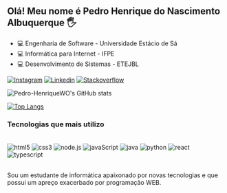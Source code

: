 ## Olá! Meu nome é Pedro Henrique do Nascimento Albuquerque 🖐️



- 💻  Engenharia de Software - Universidade Estácio de Sá  
- 💻  Informática para Internet - IFPE
- 💻  Desenvolvimento de Sistemas - ETEJBL


[![Instagram](https://img.shields.io/badge/Instagram-E4405F?style=for-the-badge&logo=instagram&logoColor=white)](https://www.instagram.com/pedrxr/)
[![Linkedin](https://img.shields.io/badge/LinkedIn-0077B5?style=for-the-badge&logo=linkedin&logoColor=white)](https://www.linkedin.com/in/pedro-henrique-do-nascimento-albuquerque/)
[![Stackoverflow](https://img.shields.io/badge/StackOverflow-0077B5?style=for-the-badge&logo=linkedin&logoColor=white)](https://www.linkedin.com/in/pedro-henrique-do-nascimento-albuquerque/)

![Pedro-HenriqueWO's GitHub stats](https://github-readme-stats.vercel.app/api?username=Pedro-HenriqueWO&show_icons=true&theme=onedark)

[![Top Langs](https://github-readme-stats.vercel.app/api/top-langs/?username=Pedro-HenriqueWO&langs_count=8&theme=onedark)](https://github.com/Pedro-HenriqueWO/github-readme-stats)

### Tecnologias que mais utilizo 

<div style="display:inline_block"><br/>
<img align="center" alt ="html5" src="https://img.shields.io/badge/HTML5-E34F26?style=for-the-badge&logo=html5&logoColor=white">
<img align="center" alt ="css3" src="https://img.shields.io/badge/CSS3-1572B6?style=for-the-badge&logo=css3&logoColor=white">
<img align="center" alt ="node.js" src="https://img.shields.io/badge/Node.js-43853D?style=for-the-badge&logo=node.js&logoColor=white">
<img align="center" alt ="javaScript" src="https://img.shields.io/badge/JavaScript-F7DF1E?style=for-the-badge&logo=javascript&logoColor=black">
<img align="center" alt ="java" src="https://img.shields.io/badge/Java-ED8B00?style=for-the-badge&logo=java&logoColor=white">
<img align="center" alt ="python" src="https://img.shields.io/badge/Python-14354C?style=for-the-badge&logo=python&logoColor=white">
<img align="center" alt ="react" src="https://img.shields.io/badge/React-20232A?style=for-the-badge&logo=react&logoColor=61DAFB">
<img align="center" alt ="typescript" src="https://img.shields.io/badge/TypeScript-007ACC?style=for-the-badge&logo=typescript&logoColor=white">
</div><br/>

Sou um estudante de informática apaixonado por novas tecnologias e que possui um 
apreço exacerbado por programação WEB. 
